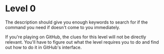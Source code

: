 # Level 0

The description should give you enough keywords to search for if the 
command you need if doesn't come to you immediately.

If you're playing on GitHub, the clues for this level will not be 
directly relevant. You'll have to figure out what the level requires 
you to do and find out how to do it in GitHub's interface.
